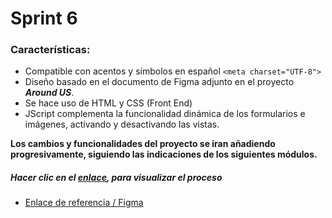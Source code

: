 # Sprint 6

### Características:

- Compatible con acentos y símbolos en español `<meta charset="UTF-8">`
- Diseño basado en el documento de Figma adjunto en el proyecto ***Around US***.
- Se hace uso de HTML y CSS (Front End)
- JScript complementa la funcionalidad dinámica de los formularios e imágenes, activando y desactivando las vistas.

**Los cambios y funcionalidades del proyecto se iran añadiendo progresivamente, siguiendo las indicaciones de los siguientes módulos.**

##### Hacer clic en el [enlace](https://tonytrox.github.io/web_project_around/), para visualizar el proceso

- [Enlace de referencia / Figma](https://practicum-content.s3.us-west-1.amazonaws.com/new-markets/WEB_sprint_6/id/Web_Brief_Sprint_6_ES.fig)